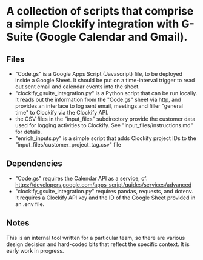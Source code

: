 # A collection of scripts that comprise a simple Clockify integration with G-Suite (Google Calendar and Gmail).

## Files
* "Code.gs" is a Google Apps Script (Javascript) file, to be deployed inside a Google Sheet. It should be put on a time-interval trigger to read out sent email and calendar events into the sheet.
* "clockify_gsuite_integration.py" is a Python script that can be run locally. It reads out the information from the "Code.gs" sheet via http, and provides an interface to log sent email, meetings and filler "general time" to Clockify via the Clockify API.
* the CSV files in the "input_files" subdirectory provide the customer data used for logging activities to Clockify. See "input_files/instructions.md" for details.
* "enrich_inputs.py" is a simple script that adds Clockify project IDs to the "input_files/customer_project_tag.csv" file

## Dependencies
* "Code.gs" requires the Calendar API as a service, cf. https://developers.google.com/apps-script/guides/services/advanced
* "clockify_gsuite_integration.py" requires pandas, requests, and dotenv. It requires a Clockify API key and the ID of the Google Sheet provided in an .env file.

## Notes
This is an internal tool written for a particular team, so there are various design decision and hard-coded bits that reflect the specific context. It is early work in progress.